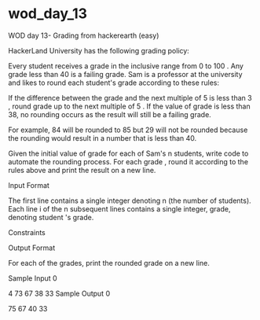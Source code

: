 # wod_day_13
WOD day 13- Grading from hackerearth (easy)


HackerLand University has the following grading policy:

Every student receives a grade in the inclusive range from 0 to 100 .
Any grade less than 40 is a failing grade.
Sam is a professor at the university and likes to round each student's grade according to these rules:

If the difference between the grade and the next multiple of 5 is less than 3 , round grade up to the next multiple of 5 .
If the value of grade is less than 38, no rounding occurs as the result will still be a failing grade.

For example, 84 will be rounded to 85  but 29  will not be rounded because the rounding would result in a number that is less than 40.

Given the initial value of grade for each of Sam's n students, write code to automate the rounding process. For each grade , round it according to the rules above and print the result on a new line.

Input Format

The first line contains a single integer denoting n (the number of students). 
Each line i of the n subsequent lines contains a single integer, grade, denoting student 's grade.

Constraints

Output Format

For each  of the  grades, print the rounded grade on a new line.

Sample Input 0

4
73
67
38
33
Sample Output 0

75
67
40
33
